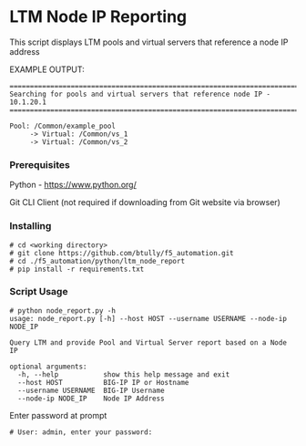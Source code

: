 # LTM Node IP Reporting

This script displays LTM pools and virtual servers that reference a node IP address

EXAMPLE OUTPUT:
```
==============================================================================
Searching for pools and virtual servers that reference node IP - 10.1.20.1
==============================================================================
    
Pool: /Common/example_pool
     -> Virtual: /Common/vs_1
     -> Virtual: /Common/vs_2
```

### Prerequisites


Python - https://www.python.org/

Git CLI Client (not required if downloading from Git website via browser)


### Installing

```
# cd <working directory>
# git clone https://github.com/btully/f5_automation.git
# cd ./f5_automation/python/ltm_node_report
# pip install -r requirements.txt
```

### Script Usage
```
# python node_report.py -h
usage: node_report.py [-h] --host HOST --username USERNAME --node-ip NODE_IP

Query LTM and provide Pool and Virtual Server report based on a Node IP

optional arguments:
  -h, --help           show this help message and exit
  --host HOST          BIG-IP IP or Hostname
  --username USERNAME  BIG-IP Username
  --node-ip NODE_IP    Node IP Address
```

Enter password at prompt
```
# User: admin, enter your password:
```

